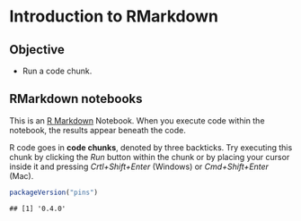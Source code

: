 Introduction to RMarkdown
================

## Objective

  - Run a code chunk.

## RMarkdown notebooks

This is an [R Markdown](http://rmarkdown.rstudio.com) Notebook. When you
execute code within the notebook, the results appear beneath the code.

R code goes in **code chunks**, denoted by three backticks. Try
executing this chunk by clicking the *Run* button within the chunk or by
placing your cursor inside it and pressing *Crtl+Shift+Enter* (Windows)
or *Cmd+Shift+Enter* (Mac).

``` r
packageVersion("pins")
```

    ## [1] '0.4.0'
